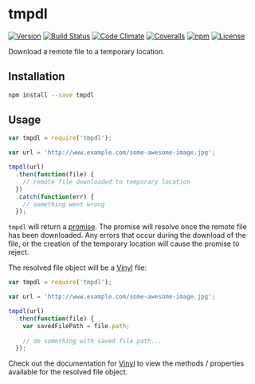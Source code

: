 # tmpdl

[![Version](https://img.shields.io/npm/v/tmpdl.svg?style=flat-square)](https://www.npmjs.com/package/tmpdl)
[![Build Status](https://img.shields.io/travis/mike182uk/tmpdl.svg?style=flat-square)](http://travis-ci.org/mike182uk/tmpdl)
[![Code Climate](https://img.shields.io/codeclimate/github/mike182uk/tmpdl.svg?style=flat-square)](https://codeclimate.com/github/mike182uk/tmpdl)
[![Coveralls](https://img.shields.io/coveralls/mike182uk/tmpdl/master.svg?style=flat-square)](https://coveralls.io/r/mike182uk/tmpdl)
[![npm](https://img.shields.io/npm/dm/tmpdl.svg?style=flat-square)](https://www.npmjs.com/package/tmpdl)
[![License](https://img.shields.io/github/license/mike182uk/tmpdl.svg?style=flat-square)](https://www.npmjs.com/package/tmpdl)

Download a remote file to a temporary location.

## Installation

```bash
npm install --save tmpdl
```

## Usage

```js
var tmpdl = require('tmpdl');

var url = 'http://www.example.com/some-awesome-image.jpg';

tmpdl(url)
  .then(function(file) {
    // remote file downloaded to temporary location  
  })
  .catch(function(err) {
    // something went wrong
  });  
```

`tmpdl` will return a [promise](https://github.com/petkaantonov/bluebird). The promise will resolve once the remote file has been downloaded. Any errors that occur during the download of the file, or the creation of the temporary location will cause the promise to reject.

The resolved file object will be a [Vinyl](https://github.com/gulpjs/vinyl) file:

```js
var tmpdl = require('tmpdl');

var url = 'http://www.example.com/some-awesome-image.jpg';

tmpdl(url)
  .then(function(file) {
    var savedFilePath = file.path;
    
    // do something with saved file path...       
  });
```

Check out the documentation for [Vinyl](https://github.com/gulpjs/vinyl) to view the methods / properties available for the resolved file object.
